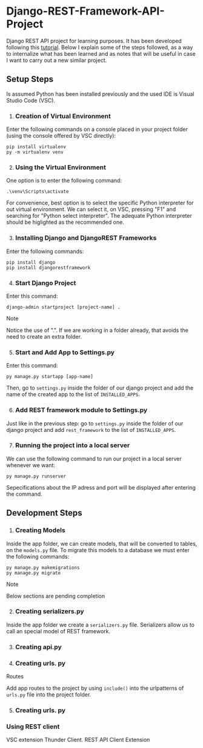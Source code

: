 # Django-REST-Framework-API-Project
Django REST API project for learning purposes. It has been developed following this [tutorial](https://www.youtube.com/watch?v=GE0Q8YNKNgs).
Below I explain some of the steps followed, as a way to internalize what has been learned and as notes that will be useful in case I want to carry out a new similar project.


## Setup Steps

Is assumed Python has been installed previously and the used IDE is Visual Studio Code (VSC).


1. ### Creation of Virtual Environment

Enter the following commands on a console placed in your project folder (using the console offered by VSC directly):

```console
pip install virtualenv
py -m virtualenv venv
```


2. ### Using the Virtual Environment

One option is to enter the following command:

```console
.\venv\Scripts\activate
```

For convenience, best option is to select the specific Python interpreter for out virtual environment. We can select it, on VSC, pressing "F1" and searching for "Python select interpreter". The adequate Python interpreter should be higlighted as the recommended one.


3. ### Installing Django and DjangoREST Frameworks

Enter the following commands:

```console
pip install django
pip install djangorestframework
```

4. ### Start Django Project

Enter this command:

```console
django-admin startproject [project-name] .
```

> [!NOTE]
> Notice the use of ".". If we are working in a folder already, that avoids the need to create an extra folder.

5. ### Start and Add App to Settings.py

Enter this command:

```console
py manage.py startapp [app-name]
```

Then, go to `settings.py` inside the folder of our django project and add the name of the created app to the list of `INSTALLED_APPS`.

6. ### Add REST framework module to Settings.py

Just like in the previous step: go to `settings.py` inside the folder of our django project and add `rest_framework` to the list of `INSTALLED_APPS`.

7. ### Running the project into a local server

We can use the following command to run our project in a local server whenever we want:

```console
py manage.py runserver
```

Sepecifications about the IP adress and port will be displayed after entering the command.


## Development Steps

1. ### Creating Models

Inside the app folder, we can create models, that will be converted to tables, on the `models.py` file.
To migrate this models to a database we must enter the following commands:

```console
py manage.py makemigrations
py manage.py migrate
```

> [!NOTE]
> Below sections are pending completion

2. ### Creating serializers.py

Inside the app folder we create a `serializers.py` file. Serializers allow us to call an special model of REST framework.

<!-- UserViewSet, es una forma de convertir los datos de Python en JSON, y seleccionar quien podrá ver los datos. -->


3. ### Creating api.py


4. ### Creating urls. py

Routes

Add app routes to the project by using `include()` into the urlpatterns of `urls.py` file into the project folder.

5. ### Creating urls. py



### Using REST client

VSC extension Thunder Client. REST API Client Extension